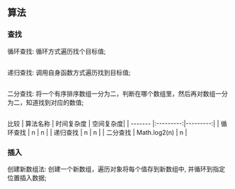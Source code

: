 ## 算法

### 查找

循环查找: 循环方式遍历找个目标值;
```

```   

递归查找: 调用自身函数方式遍历找到目标值;
```

```

二分查找: 将一个有序排序数组一分为二，判断在哪个数组里，然后再对数组一分为二，知道找到对应的数值;

```

```

比较
| 算法名称 | 时间复杂度 | 空间复杂度|
| ------- |:---------:|---------:|
|  循环查找 | n | n |
|  递归查找 | n | n |
|  二分查找 | Math.log2(n) | n |

### 插入

创建新数组法: 创建一个新数组，遍历对象将每个值存到新数组中, 并循环到指定位置插入数据;
```

```





 